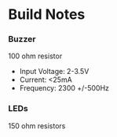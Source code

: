 # Build Notes

### Buzzer

100 ohm resistor

* Input Voltage: 2-3.5V
* Current: <25mA
* Frequency: 2300 +/-500Hz

### LEDs

150 ohm resistors